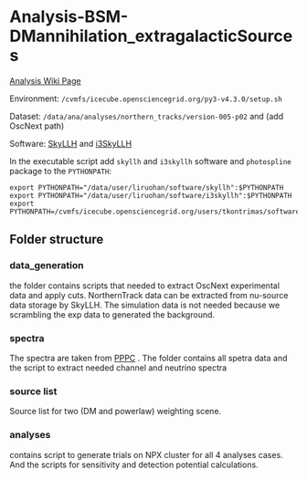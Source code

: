 # Analysis-BSM-DMannihilation_extragalacticSources

[Analysis Wiki Page](https://wiki.icecube.wisc.edu/index.php/DM_annihilation_from_SMBH_as_point_source)

Environment: `/cvmfs/icecube.opensciencegrid.org/py3-v4.3.0/setup.sh`

Dataset: `/data/ana/analyses/northern_tracks/version-005-p02` and (add OscNext path)

Software: [SkyLLH](https://github.com/icecube/skyllh/tree/dm) and [i3SkyLLH](https://github.com/icecube/i3skyllh/tree/https://github.com/icecube/skyllh/tree/dm)

In the executable script add `skyllh` and `i3skyllh` software and `photospline` package to the `PYTHONPATH`:

```
export PYTHONPATH="/data/user/liruohan/software/skyllh":$PYTHONPATH
export PYTHONPATH="/data/user/liruohan/software/i3skyllh":$PYTHONPATH
export PYTHONPATH=/cvmfs/icecube.opensciencegrid.org/users/tkontrimas/software/photospline_v2.2.0/:$PYTHONPATH
```

## Folder structure

### data_generation
the folder contains scripts that needed to extract OscNext experimental data and apply cuts. NorthernTrack data can be extracted from nu-source data storage by SkyLLH. The simulation data is not needed because we scrambling the exp data to generated the background.

### spectra
The spectra are taken from [PPPC](http://www.marcocirelli.net/PPPC4DMID.html) . The folder contains all spetra data and the script to extract needed channel and neutrino spectra

### source list
Source list for two (DM and powerlaw) weighting scene.

### analyses
contains script to generate trials on NPX cluster for all 4 analyses cases. And the scripts for sensitivity and detection potential calculations.

